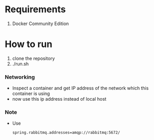 <h1>Requirements</h1>
<ol><li>Docker Community Edition</li></ol>
<h1>How to run</h1>
<ol>
    <li>clone the repository</li>
    <li>./run.sh</li>
</ol>

### Networking
- Inspect a container and get IP address of the network which this container is using
- now use this ip address instead of local host

### Note
 - Use
    ```
    spring.rabbitmq.addresses=amqp://rabbitmq:5672/
    ```